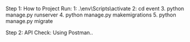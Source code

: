 Step 1:
  How to Project Run:
  1: .\env\Scripts\activate
  2: cd event
  3.  python manage.py runserver
  4.  python manage.py makemigrations 
  5.  python manage.py migrate 

Step 2: API Check: Using Postman..
  
  
  
